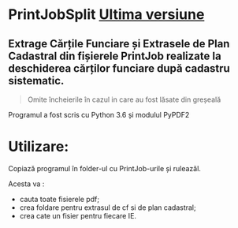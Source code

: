 # PrintJobSplit [Ultima versiune](https://github.com/uZuRu17/PrintJobSplit/releases)

Extrage Cărțile Funciare și Extrasele de Plan Cadastral din fișierele PrintJob realizate la deschiderea cărților funciare după cadastru sistematic.
---
> Omite încheierile în cazul in care au fost lăsate din greșeală

Programul a fost scris cu Python 3.6 și modulul PyPDF2

# Utilizare:

Copiază programul în folder-ul cu PrintJob-urile și ruleazăl.

Acesta va :
- cauta toate fisierele pdf;
- crea foldare pentru extrasul de cf si de plan cadastral;
- crea cate un fisier pentru fiecare IE.
